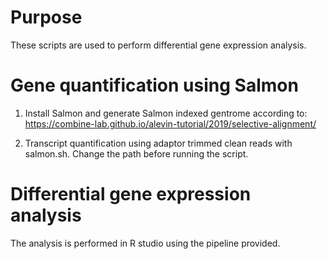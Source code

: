 # Purpose
These scripts are used to perform differential gene expression analysis.

# Gene quantification using Salmon

1. Install Salmon and generate Salmon indexed gentrome according to:
https://combine-lab.github.io/alevin-tutorial/2019/selective-alignment/

2. Transcript quantification using adaptor trimmed clean reads with salmon.sh. Change the path before running the script.

# Differential gene expression analysis

The analysis is performed in R studio using the pipeline provided.


